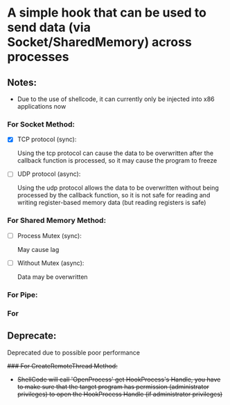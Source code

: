 # A simple hook that can be used to send data (via Socket/SharedMemory) across processes
## Notes:
- Due to the use of shellcode, it can currently only be injected into x86 applications now

### For Socket Method:
- [x] TCP protocol (sync):

    Using the tcp protocol can cause the data to be overwritten after the callback function is processed, so it may cause the program to freeze

- [ ] UDP protocol (async):

    Using the udp protocol allows the data to be overwritten without being processed by the callback function, so it is not safe for reading and writing register-based memory data (but reading registers is safe)

### For Shared Memory Method:
- [ ] Process Mutex (sync):

    May cause lag

- [ ] Without Mutex (async):

    Data may be overwritten

### For Pipe:


### For 

## Deprecate:

Deprecated due to possible poor performance

~~### For CreateRemoteThread Method:~~
- ~~ShellCode will call 'OpenProcess' get HookProcess's Handle, you have to make sure that the target program has permission (administrator privileges) to open the HookProcess Handle (if administrator privileges)~~
